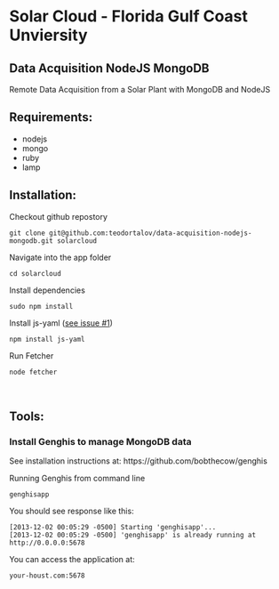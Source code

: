 <h1 id="data-acquisition-nodejs-mongodb">Solar Cloud - Florida Gulf Coast Unviersity</h1>
<h2>Data Acquisition NodeJS MongoDB</h2>
<p>Remote Data Acquisition from a Solar Plant with MongoDB and NodeJS</p>
<h2 id="Requirements">Requirements:</h2>
<ul>
<li>nodejs</li>
<li>mongo</li>
<li>ruby</li>
<li>lamp</li>
</ul>

<h2 id="installation">Installation:</h2>
<p>Checkout github repostory</p>
<p><pre><code>git clone git@github.com:teodortalov/data-acquisition-nodejs-mongodb.git solarcloud</code></pre></p>
<p>Navigate into the app folder</p>
<p><pre><code>cd solarcloud</code></pre></p>
<p>Install dependencies</p>
<p><pre><code>sudo npm install</code></pre></p>
<p>Install js-yaml (<a href="https://github.com/teodortalov/data-acquisition-nodejs-mongodb/issues/1">see issue #1</a>)</p>
<p><pre><code>npm install js-yaml</code></pre></p>
<p>Run Fetcher</p>
<p><pre><code>node fetcher</code></pre></p>
<p>&nbsp;</p>
<h2 id="tools">Tools:</h2>
<h3 id="install-genghis-to-manage-mongodb-data">Install Genghis to manage MongoDB data</h3>
<p>See installation instructions at: https://github.com/bobthecow/genghis</p>
<p>Running Genghis from command line</p>
<pre><code>genghisapp
</code></pre>

<p>You should see response like this:</p>
<pre><code>[2013-12-02 00:05:29 -0500] Starting 'genghisapp'...
[2013-12-02 00:05:29 -0500] 'genghisapp' is already running at http://0.0.0.0:5678
</code></pre>

<p>You can access the application at:</p>
<pre><code>your-houst.com:5678
</code></pre>
